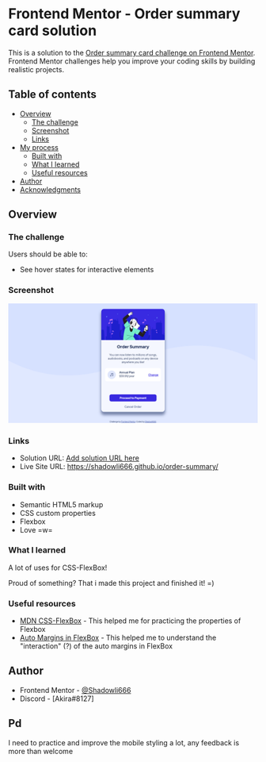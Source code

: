 # Frontend Mentor - Order summary card solution

This is a solution to the [Order summary card challenge on Frontend Mentor](https://www.frontendmentor.io/challenges/order-summary-component-QlPmajDUj). Frontend Mentor challenges help you improve your coding skills by building realistic projects. 

## Table of contents

- [Overview](#overview)
  - [The challenge](#the-challenge)
  - [Screenshot](#screenshot)
  - [Links](#links)
- [My process](#my-process)
  - [Built with](#built-with)
  - [What I learned](#what-i-learned)
  - [Useful resources](#useful-resources)
- [Author](#author)
- [Acknowledgments](#acknowledgments)


## Overview

### The challenge

Users should be able to:

- See hover states for interactive elements

### Screenshot

![](./screenshot.png)

### Links

- Solution URL: [Add solution URL here](https://your-solution-url.com)
- Live Site URL: https://shadowli666.github.io/order-summary/

### Built with

- Semantic HTML5 markup
- CSS custom properties
- Flexbox
- Love =w=
### What I learned

A lot of uses for CSS-FlexBox!

Proud of something? That i made this project and finished it! =)

### Useful resources

- [MDN CSS-FlexBox](https://developer.mozilla.org/es/docs/Web/CSS/flex#resumen) - This helped me for practicing the properties of Flexbox
- [Auto Margins in FlexBox](https://css-tricks.com/how-auto-margins-work-in-flexbox/) - This helped me to understand the "interaction" (?) of the auto margins in FlexBox

## Author

- Frontend Mentor - [@Shadowli666](https://www.frontendmentor.io/profile/yourusername)
- Discord - [Akira#8127]

## Pd
I need to practice and improve the mobile styling a lot,  any feedback is more than welcome
